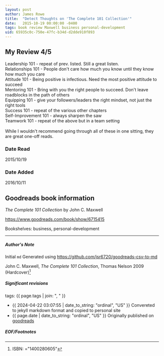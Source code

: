 ```yaml
---
layout: post
author: James Rowe
title:  "Detect Thoughts on 'The Complete 101 Collection'"
date:   2015-10-19 00:00:00 -0400
tags: book review Maxwell business personal-development
uid: 65935c0c-750e-47fc-b34d-d2dde910f893
---
```


<!-- highly dependent on how you personally use jekyll templates, and how you want this to show up -->
<!-- escape any jekyll keys with double brackets -->

## My Review 4/5

Leadership 101 - repeat of prev. listed. Still a great listen.<br/>Relationships 101 - People don't care how much you know until they know how much you care<br/>Attitude 101 - Being positive is infectious. Need the most positive attitude to succeed<br/>Mentoring 101 - Bring with you the right people to succeed. Don't leave roadblocks in the path of others<br/>Equipping 101 - give your followers/leaders the right mindset, not just the right tools<br/>Success 101 - repeat of the various other chapters<br/>Self-Improvement 101 - always sharpen the saw<br/>Teamwork 101 - repeat of the above but in a team setting<br/><br/>While I wouldn't recommend going through all of these in one sitting, they are great one-off reads.

### Date Read
2015/10/19

### Date Added
2016/10/11

## Goodreads book information

*The Complete 101 Collection* by John C. Maxwell

https://www.goodreads.com/book/show/6715415

Bookshelves: business, personal-development

---

##### Author's Note

Initial `md` Generated using https://github.com/jsr6720/goodreads-csv-to-md

John C. Maxwell, *The Complete 101 Collection*,  Thomas Nelson 2009 (Hardcover)[^1]

##### Significant revisions

tags: {{ page.tags | join: ", " }} <!-- todo move this somewhere -->

- {{ 2024-04-22 03:07:55 | date_to_string: "ordinal", "US" }} Convereted to jekyll markdown format and copied to personal site
- {{ page.date | date_to_string: "ordinal", "US" }} Originally published on [goodreads](https://www.goodreads.com)

##### EOF/Footnotes

[^1]: ISBN: ="1400280605"
